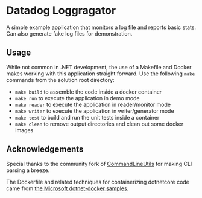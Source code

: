 # Datadog Loggragator

A simple example application that monitors a log file and reports basic stats. Can also generate fake log files for demonstration.

## Usage

While not common in .NET development, the use of a Makefile and Docker makes working with this application straight forward.
Use the following `make` commands from the solution root directory:

+ `make build` to assemble the code inside a docker container
+ `make run` to execute the application in demo mode
+ `make reader` to execute the application in reader/monitor mode
+ `make writer` to execute the application in writer/generator mode
+ `make test` to build and run the unit tests inside a container
+ `make clean` to remove output directories and clean out some docker images

## Acknowledgements

Special thanks to the community fork of [CommandLineUtils](https://github.com/natemcmaster/CommandLineUtils) for making CLI parsing a breeze.

The Dockerfile and related techniques for containerizing dotnetcore code came from [the Microsoft dotnet-docker samples](https://github.com/dotnet/dotnet-docker).
